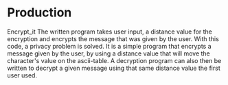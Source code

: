 # Production
Encrypt_it
The written program takes user input, a distance value for the encryption and encrypts the message that was given by the user.
With this code, a privacy problem is solved. It is a simple program that encrypts a message given by the user, by using a distance value that will move the character's value on the ascii-table. A decryption program can also then be written to decrypt a given message using that same distance value the first user used.
